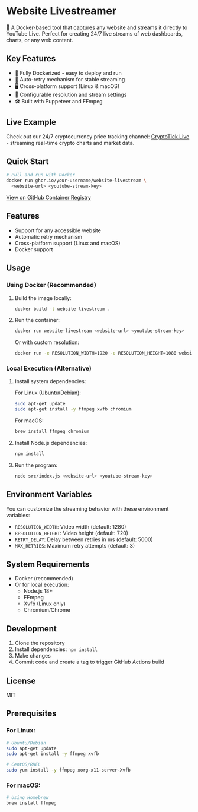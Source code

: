 # Website Livestreamer

🎥 A Docker-based tool that captures any website and streams it directly to YouTube Live. Perfect for creating 24/7 live streams of web dashboards, charts, or any web content.

## Key Features

- 🐳 Fully Dockerized - easy to deploy and run
- 🔄 Auto-retry mechanism for stable streaming
- 🖥️ Cross-platform support (Linux & macOS)
- 🎯 Configurable resolution and stream settings
- 🛠️ Built with Puppeteer and FFmpeg

## Live Example

Check out our 24/7 cryptocurrency price tracking channel: [CryptoTick Live](https://www.youtube.com/@CryptoTickLive) - streaming real-time crypto charts and market data.

## Quick Start

```bash
# Pull and run with Docker
docker run ghcr.io/your-username/website-livestream \
  <website-url> <youtube-stream-key>
```

[View on GitHub Container Registry](https://github.com/your-username/website-livestream/pkgs/container/website-livestream)

## Features

- Support for any accessible website
- Automatic retry mechanism
- Cross-platform support (Linux and macOS)
- Docker support

## Usage

### Using Docker (Recommended)

1. Build the image locally:
   ```bash
   docker build -t website-livestream .
   ```

2. Run the container:
   ```bash
   docker run website-livestream <website-url> <youtube-stream-key>
   ```

   Or with custom resolution:
   ```bash
   docker run -e RESOLUTION_WIDTH=1920 -e RESOLUTION_HEIGHT=1080 website-livestream <website-url> <youtube-stream-key>
   ```

### Local Execution (Alternative)

1. Install system dependencies:
   
   For Linux (Ubuntu/Debian):
   ```bash
   sudo apt-get update
   sudo apt-get install -y ffmpeg xvfb chromium
   ```

   For macOS:
   ```bash
   brew install ffmpeg chromium
   ```

2. Install Node.js dependencies:
   ```bash
   npm install
   ```

3. Run the program:
   ```bash
   node src/index.js <website-url> <youtube-stream-key>
   ```

## Environment Variables

You can customize the streaming behavior with these environment variables:

- `RESOLUTION_WIDTH`: Video width (default: 1280)
- `RESOLUTION_HEIGHT`: Video height (default: 720)
- `RETRY_DELAY`: Delay between retries in ms (default: 5000)
- `MAX_RETRIES`: Maximum retry attempts (default: 3)

## System Requirements

- Docker (recommended)
- Or for local execution:
  - Node.js 18+
  - FFmpeg
  - Xvfb (Linux only)
  - Chromium/Chrome

## Development

1. Clone the repository
2. Install dependencies: `npm install`
3. Make changes
4. Commit code and create a tag to trigger GitHub Actions build

## License

MIT

## Prerequisites

### For Linux:
```bash
# Ubuntu/Debian
sudo apt-get update
sudo apt-get install -y ffmpeg xvfb

# CentOS/RHEL
sudo yum install -y ffmpeg xorg-x11-server-Xvfb
```

### For macOS:
```bash
# Using Homebrew
brew install ffmpeg
```
